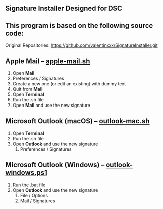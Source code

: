 ## Signature Installer Designed for DSC

## This program is based on the following source code:
Original Repositories: https://github.com/valentinxxx/SignatureInstaller.git

## Apple Mail – [apple-mail.sh](apple-mail.sh)
1. Open **Mail**
2. Preferences / Signatures
3. Create a new one (or edit an existing) with dummy text
4. Quit from **Mail**
5. Open **Terminal**
6. Run the .sh file
7. Open **Mail** and use the new signature

## Microsoft Outlook (macOS) – [outlook-mac.sh](outlook-mac.sh)
1. Open **Terminal**
2. Run the .sh file 
3. Open **Outlook** and use the new signature
	1. Preferences / Signatures

## Microsoft Outlook (Windows) – [outlook-windows.ps1](outlook-windows.ps1)
1. Run the .bat file
2. Open **Outlook** and use the new signature
	1. File / Options
	2. Mail / Signatures
